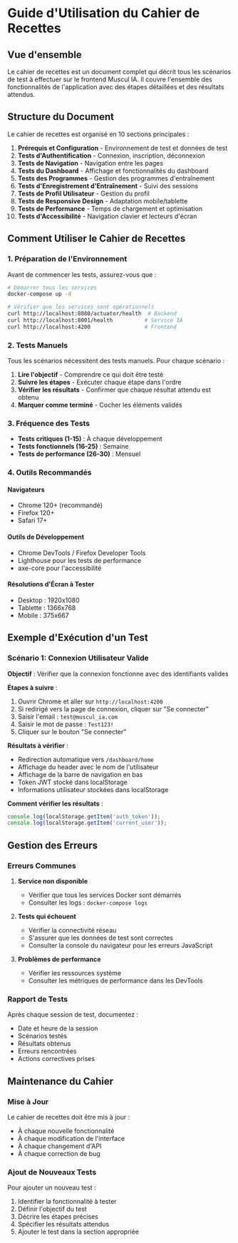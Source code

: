 # Guide d'Utilisation du Cahier de Recettes

## Vue d'ensemble

Le cahier de recettes est un document complet qui décrit tous les scénarios de test à effectuer sur le frontend Muscul IA. Il couvre l'ensemble des fonctionnalités de l'application avec des étapes détaillées et des résultats attendus.

## Structure du Document

Le cahier de recettes est organisé en 10 sections principales :

1. **Prérequis et Configuration** - Environnement de test et données de test
2. **Tests d'Authentification** - Connexion, inscription, déconnexion
3. **Tests de Navigation** - Navigation entre les pages
4. **Tests du Dashboard** - Affichage et fonctionnalités du dashboard
5. **Tests des Programmes** - Gestion des programmes d'entraînement
6. **Tests d'Enregistrement d'Entraînement** - Suivi des sessions
7. **Tests de Profil Utilisateur** - Gestion du profil
8. **Tests de Responsive Design** - Adaptation mobile/tablette
9. **Tests de Performance** - Temps de chargement et optimisation
10. **Tests d'Accessibilité** - Navigation clavier et lecteurs d'écran

## Comment Utiliser le Cahier de Recettes

### 1. Préparation de l'Environnement

Avant de commencer les tests, assurez-vous que :

```bash
# Démarrer tous les services
docker-compose up -d

# Vérifier que les services sont opérationnels
curl http://localhost:8080/actuator/health  # Backend
curl http://localhost:8001/health          # Service IA
curl http://localhost:4200                 # Frontend
```

### 2. Tests Manuels

Tous les scénarios nécessitent des tests manuels. Pour chaque scénario :

1. **Lire l'objectif** - Comprendre ce qui doit être testé
2. **Suivre les étapes** - Exécuter chaque étape dans l'ordre
3. **Vérifier les résultats** - Confirmer que chaque résultat attendu est obtenu
4. **Marquer comme terminé** - Cocher les éléments validés

### 3. Fréquence des Tests

- **Tests critiques (1-15)** : À chaque développement
- **Tests fonctionnels (16-25)** : Semaine
- **Tests de performance (26-30)** : Mensuel

### 4. Outils Recommandés

#### Navigateurs
- Chrome 120+ (recommandé)
- Firefox 120+
- Safari 17+

#### Outils de Développement
- Chrome DevTools / Firefox Developer Tools
- Lighthouse pour les tests de performance
- axe-core pour l'accessibilité

#### Résolutions d'Écran à Tester
- Desktop : 1920x1080
- Tablette : 1366x768
- Mobile : 375x667

## Exemple d'Exécution d'un Test

### Scénario 1: Connexion Utilisateur Valide

**Objectif** : Vérifier que la connexion fonctionne avec des identifiants valides

**Étapes à suivre** :

1. Ouvrir Chrome et aller sur `http://localhost:4200`
2. Si redirigé vers la page de connexion, cliquer sur "Se connecter"
3. Saisir l'email : `test@muscul_ia.com`
4. Saisir le mot de passe : `Test123!`
5. Cliquer sur le bouton "Se connecter"

**Résultats à vérifier** :

- Redirection automatique vers `/dashboard/home`
- Affichage du header avec le nom de l'utilisateur
- Affichage de la barre de navigation en bas
- Token JWT stocké dans localStorage
- Informations utilisateur stockées dans localStorage

**Comment vérifier les résultats** :

```javascript
console.log(localStorage.getItem('auth_token'));
console.log(localStorage.getItem('current_user')); 
```

## Gestion des Erreurs

### Erreurs Communes

1. **Service non disponible**
   - Vérifier que tous les services Docker sont démarrés
   - Consulter les logs : `docker-compose logs`

2. **Tests qui échouent**
   - Vérifier la connectivité réseau
   - S'assurer que les données de test sont correctes
   - Consulter la console du navigateur pour les erreurs JavaScript

3. **Problèmes de performance**
   - Vérifier les ressources système
   - Consulter les métriques de performance dans les DevTools

### Rapport de Tests

Après chaque session de test, documentez :

- Date et heure de la session
- Scénarios testés
- Résultats obtenus
- Erreurs rencontrées
- Actions correctives prises

## Maintenance du Cahier

### Mise à Jour

Le cahier de recettes doit être mis à jour :

- À chaque nouvelle fonctionnalité
- À chaque modification de l'interface
- À chaque changement d'API
- À chaque correction de bug

### Ajout de Nouveaux Tests

Pour ajouter un nouveau test :

1. Identifier la fonctionnalité à tester
2. Définir l'objectif du test
3. Décrire les étapes précises
4. Spécifier les résultats attendus
5. Ajouter le test dans la section appropriée
